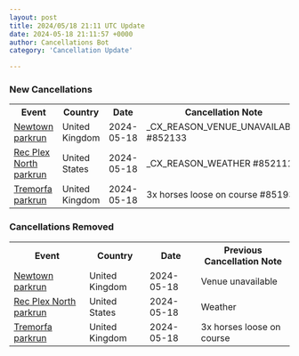 ```yaml
---
layout: post
title: 2024/05/18 21:11 UTC Update
date: 2024-05-18 21:11:57 +0000
author: Cancellations Bot
category: 'Cancellation Update'

---
```


<h3>New Cancellations</h3>
<div class='hscrollable'>
<table style='width: 100%'>
    <tr>
        <th>Event</th>
        <th>Country</th>
        <th>Date</th>
        <th>Cancellation Note</th>
    </tr>
    <tr>
        <td><a href="https://www.parkrun.org.uk/newtown">Newtown parkrun</a></td>
        <td>United Kingdom</td>
        <td>2024-05-18</td>
        <td>_CX_REASON_VENUE_UNAVAILABLE #852133</td>
    </tr>
    <tr>
        <td><a href="https://www.parkrun.us/recplexnorth">Rec Plex North parkrun</a></td>
        <td>United States</td>
        <td>2024-05-18</td>
        <td>_CX_REASON_WEATHER #852111</td>
    </tr>
    <tr>
        <td><a href="https://www.parkrun.org.uk/tremorfa">Tremorfa parkrun</a></td>
        <td>United Kingdom</td>
        <td>2024-05-18</td>
        <td>3x horses loose on course #851936</td>
    </tr>
</table>
</div>
<h3>Cancellations Removed</h3>
<div class='hscrollable'>
<table style='width: 100%'>
    <tr>
        <th>Event</th>
        <th>Country</th>
        <th>Date</th>
        <th>Previous Cancellation Note</th>
    </tr>
    <tr>
        <td><a href="https://www.parkrun.org.uk/newtown">Newtown parkrun</a></td>
        <td>United Kingdom</td>
        <td>2024-05-18</td>
        <td>Venue unavailable</td>
    </tr>
    <tr>
        <td><a href="https://www.parkrun.us/recplexnorth">Rec Plex North parkrun</a></td>
        <td>United States</td>
        <td>2024-05-18</td>
        <td>Weather</td>
    </tr>
    <tr>
        <td><a href="https://www.parkrun.org.uk/tremorfa">Tremorfa parkrun</a></td>
        <td>United Kingdom</td>
        <td>2024-05-18</td>
        <td>3x horses loose on course</td>
    </tr>
</table>
</div>
